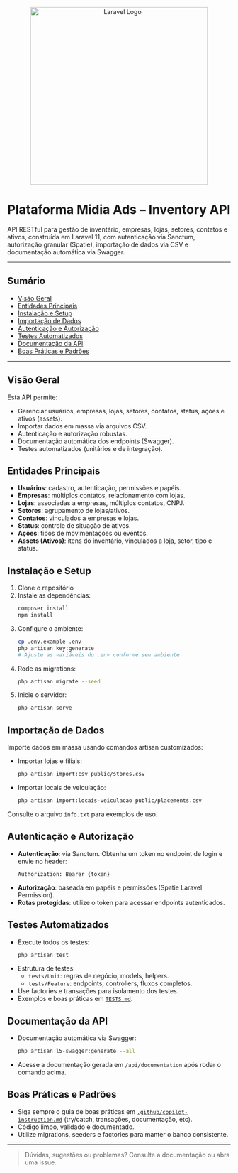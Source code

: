 <p align="center"><img src="https://raw.githubusercontent.com/laravel/art/master/logo-lockup/5%20SVG/2%20CMYK/1%20Full%20Color/laravel-logolockup-cmyk-red.svg" width="400" alt="Laravel Logo"></p>

# Plataforma Midia Ads – Inventory API

API RESTful para gestão de inventário, empresas, lojas, setores, contatos e ativos, construída em Laravel 11, com autenticação via Sanctum, autorização granular (Spatie), importação de dados via CSV e documentação automática via Swagger.

---

## Sumário
- [Visão Geral](#visão-geral)
- [Entidades Principais](#entidades-principais)
- [Instalação e Setup](#instalação-e-setup)
- [Importação de Dados](#importação-de-dados)
- [Autenticação e Autorização](#autenticação-e-autorização)
- [Testes Automatizados](#testes-automatizados)
- [Documentação da API](#documentação-da-api)
- [Boas Práticas e Padrões](#boas-práticas-e-padrões)

---

## Visão Geral
Esta API permite:
- Gerenciar usuários, empresas, lojas, setores, contatos, status, ações e ativos (assets).
- Importar dados em massa via arquivos CSV.
- Autenticação e autorização robustas.
- Documentação automática dos endpoints (Swagger).
- Testes automatizados (unitários e de integração).

## Entidades Principais
- **Usuários**: cadastro, autenticação, permissões e papéis.
- **Empresas**: múltiplos contatos, relacionamento com lojas.
- **Lojas**: associadas a empresas, múltiplos contatos, CNPJ.
- **Setores**: agrupamento de lojas/ativos.
- **Contatos**: vinculados a empresas e lojas.
- **Status**: controle de situação de ativos.
- **Ações**: tipos de movimentações ou eventos.
- **Assets (Ativos)**: itens do inventário, vinculados a loja, setor, tipo e status.

## Instalação e Setup
1. Clone o repositório
2. Instale as dependências:
   ```bash
   composer install
   npm install
   ```
3. Configure o ambiente:
   ```bash
   cp .env.example .env
   php artisan key:generate
   # Ajuste as variáveis do .env conforme seu ambiente
   ```
4. Rode as migrations:
   ```bash
   php artisan migrate --seed
   ```
5. Inicie o servidor:
   ```bash
   php artisan serve
   ```

## Importação de Dados
Importe dados em massa usando comandos artisan customizados:

- Importar lojas e filiais:
  ```bash
  php artisan import:csv public/stores.csv
  ```
- Importar locais de veiculação:
  ```bash
  php artisan import:locais-veiculacao public/placements.csv
  ```

Consulte o arquivo `info.txt` para exemplos de uso.

## Autenticação e Autorização
- **Autenticação**: via Sanctum. Obtenha um token no endpoint de login e envie no header:
  ```http
  Authorization: Bearer {token}
  ```
- **Autorização**: baseada em papéis e permissões (Spatie Laravel Permission).
- **Rotas protegidas**: utilize o token para acessar endpoints autenticados.

## Testes Automatizados
- Execute todos os testes:
  ```bash
  php artisan test
  ```
- Estrutura de testes:
  - `tests/Unit`: regras de negócio, models, helpers.
  - `tests/Feature`: endpoints, controllers, fluxos completos.
- Use factories e transações para isolamento dos testes.
- Exemplos e boas práticas em [`TESTS.md`](./TESTS.md).

## Documentação da API
- Documentação automática via Swagger:
  ```bash
  php artisan l5-swagger:generate --all
  ```
- Acesse a documentação gerada em `/api/documentation` após rodar o comando acima.

## Boas Práticas e Padrões
- Siga sempre o guia de boas práticas em [`.github/copilot-instruction.md`](..github/copilot-instruction.md) (try/catch, transações, documentação, etc).
- Código limpo, validado e documentado.
- Utilize migrations, seeders e factories para manter o banco consistente.

---

> Dúvidas, sugestões ou problemas? Consulte a documentação ou abra uma issue.
